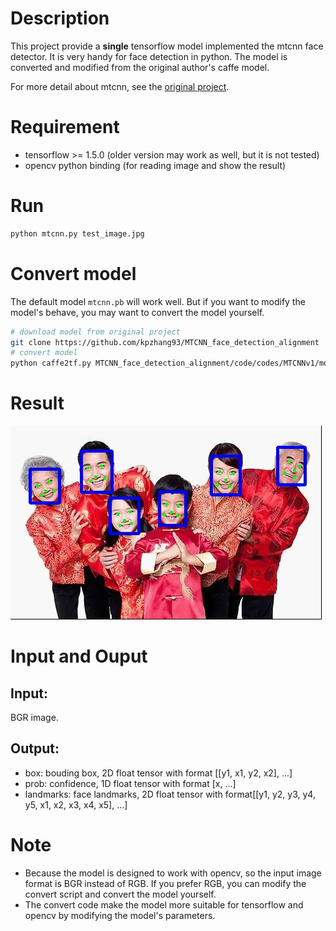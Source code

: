  # Description
This project provide a **single** tensorflow model implemented the mtcnn face detector.
 It is very handy for face detection in python. The model is converted and
 modified from the original author's caffe model.
 
 For more detail about mtcnn, see the
  [original project](https://github.com/kpzhang93/MTCNN_face_detection_alignment).

# Requirement
- tensorflow >= 1.5.0 (older version may work as well, but it is not tested)
- opencv python binding (for reading image and show the result)

# Run
```bash
python mtcnn.py test_image.jpg
```

# Convert model
The default model `mtcnn.pb` will work well. But if you want to modify the model's behave, you may want
to convert the model yourself.
```bash
# download model from original project
git clone https://github.com/kpzhang93/MTCNN_face_detection_alignment
# convert model
python caffe2tf.py MTCNN_face_detection_alignment/code/codes/MTCNNv1/model ./mtcnn.pb
```

# Result
![result.jpg](./result.jpg)

# Input and Ouput
## Input: 
 BGR image.
## Output:
- box: bouding box, 2D float tensor with format [[y1, x1, y2, x2], ...]
- prob: confidence, 1D float tensor with format [x, ...]
- landmarks: face landmarks, 2D float tensor with format[[y1, y2, y3, y4, y5, x1, x2, x3, x4, x5], ...]

# Note
- Because the model is designed to work with opencv, so the input image format is BGR instead of RGB. If 
you prefer RGB, you can modify the convert script and convert the model yourself.
- The convert code make the model more suitable for tensorflow and opencv by modifying the model's parameters. 
